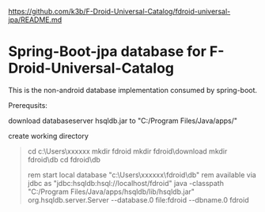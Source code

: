 https://github.com/k3b/F-Droid-Universal-Catalog/fdroid-universal-jpa/README.md

# Spring-Boot-jpa database for F-Droid-Universal-Catalog

This is the non-android database implementation consumed by spring-boot.

Prerequsits:

download databaseserver hsqldb.jar to "C:/Program Files/Java/apps/"

create working directory

> cd c:\Users\xxxxxx
> mkdir fdroid
> mkdir fdroid\download
> mkdir fdroid\db
> cd fdroid\db
>
> rem start local database "c:\Users\xxxxxx\fdroid\db"
> rem available via jdbc as "jdbc:hsqldb:hsql://localhost/fdroid"
> java -classpath "C:/Program Files/Java/apps/hsqldb/lib/hsqldb.jar" org.hsqldb.server.Server --database.0 file:fdroid --dbname.0 fdroid

